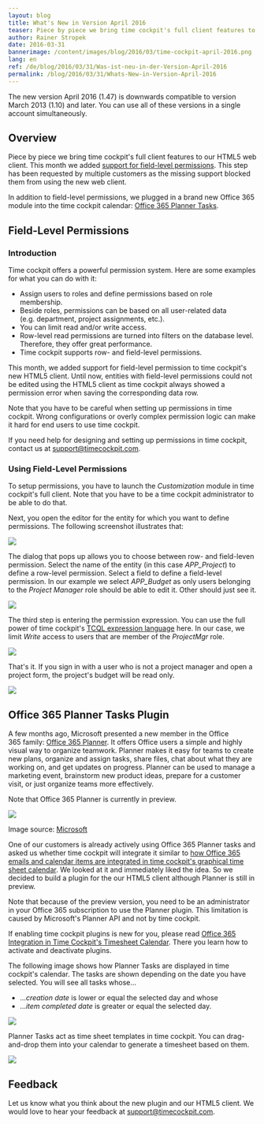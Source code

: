 ```yaml
---
layout: blog
title: What's New in Version April 2016
teaser: Piece by piece we bring time cockpit's full client features to our HTML5 web client. This month we added support for field-level permissions. This step has been requested by multiple customers as the missing support blocked them from using the new web client. In addition to field-level permissions, we plugged in a brand new Office 365 module into the time cockpit calendar -  Office 365 Planner Tasks.
author: Rainer Stropek
date: 2016-03-31
bannerimage: /content/images/blog/2016/03/time-cockpit-april-2016.png
lang: en
ref: /de/blog/2016/03/31/Was-ist-neu-in-der-Version-April-2016
permalink: /blog/2016/03/31/Whats-New-in-Version-April-2016
---
```


<p xmlns="http://www.w3.org/1999/xhtml">The new version April 2016 (1.47) is downwards compatible to version March 2013 (1.10) and later. You can use all of these versions in a single account simultaneously.</p><h2 xmlns="http://www.w3.org/1999/xhtml">Overview</h2><p xmlns="http://www.w3.org/1999/xhtml">Piece by piece we bring time cockpit's full client features to our HTML5 web client. This month we added <a href="#field-level-permissions">support for field-level permissions</a>. This step has been requested by multiple customers as the missing support blocked them from using the new web client.</p><p xmlns="http://www.w3.org/1999/xhtml">In addition to field-level permissions, we plugged in a brand new Office 365 module into the time cockpit calendar: <a href="#office-365-planner-tasks">Office 365 Planner Tasks</a>.</p><h2 xmlns="http://www.w3.org/1999/xhtml">
  <a id="field-level-permissions" name="field-level-permissions" class="mce-item-anchor"></a>Field-Level Permissions</h2><h3 xmlns="http://www.w3.org/1999/xhtml">Introduction</h3><p xmlns="http://www.w3.org/1999/xhtml">Time cockpit offers a powerful permission system. Here are some examples for what you can do with it:</p><ul xmlns="http://www.w3.org/1999/xhtml">
  <li>Assign users to roles and define permissions based on role membership.
<br /></li>
  <li>Beside roles, permissions can be based on all user-related data (e.g. department, project assignments, etc.).
<br /></li>
  <li>You can limit read and/or write access.</li>
  <li>Row-level read permissions are turned into filters on the database level. Therefore, they offer great performance.</li>
  <li>Time cockpit supports row- and field-level permissions.</li>
</ul><p xmlns="http://www.w3.org/1999/xhtml">This month, we added support for field-level permission to time cockpit's new HTML5 client. Until now, entities with field-level permissions could not be edited using the HTML5 client as time cockpit always showed a permission error when saving the corresponding data row.<br /></p><p class="showcase" xmlns="http://www.w3.org/1999/xhtml">Note that you have to be careful when setting up permissions in time cockpit. Wrong configurations or overly complex permission logic can make it hard for end users to use time cockpit.</p><p xmlns="http://www.w3.org/1999/xhtml">If you need help for designing and setting up permissions in time cockpit, contact us at <a href="mailto:support@timecockpit.com">support@timecockpit.com</a>.</p><h3 xmlns="http://www.w3.org/1999/xhtml">Using Field-Level Permissions
<br /></h3><p xmlns="http://www.w3.org/1999/xhtml">To setup permissions, you have to launch the <em>Customization</em> module in time cockpit's full client. Note that you have to be a time cockpit administrator to be able to do that.</p><p xmlns="http://www.w3.org/1999/xhtml">Next, you open the editor for the entity for which you want to define permissions. The following screenshot illustrates that:</p><p xmlns="http://www.w3.org/1999/xhtml">
  <img src="{{site.baseurl}}/content/images/blog/2016/03/add-permission.png" />
</p><p xmlns="http://www.w3.org/1999/xhtml">The dialog that pops up allows you to choose between row- and field-leven permission. Select the name of the entity (in this case <em>APP_Project</em>) to define a row-level permission. Select a field to define a field-level permission. In our example we select <em>APP_Budget</em> as only users belonging to the <em>Project Manager</em> role should be able to edit it. Other should just see it.<br /></p><p xmlns="http://www.w3.org/1999/xhtml">
  <img src="{{site.baseurl}}/content/images/blog/2016/03/field-level-permissions-select-field.png" />
</p><p xmlns="http://www.w3.org/1999/xhtml">The third step is entering the permission expression. You can use the full power of time cockpit's <a href="https://help.timecockpit.com/?topic=html/28e3e0bd-6bd7-4435-930b-69671817bf95.htm" target="_blank">TCQL expression language</a> here. In our case, we limit <em>Write</em> access to users that are member of the <em>ProjectMgr</em> role.<br /></p><p xmlns="http://www.w3.org/1999/xhtml">
  <img src="{{site.baseurl}}/content/images/blog/2016/03/define-permission-expression.png" />
</p><p xmlns="http://www.w3.org/1999/xhtml">That's it. If you sign in with a user who is not a project manager and open a project form, the project's budget will be read only.<br /></p><p xmlns="http://www.w3.org/1999/xhtml">
  <img src="{{site.baseurl}}/content/images/blog/2016/03/read-only-field.png" />
</p><h2 xmlns="http://www.w3.org/1999/xhtml">
  <a id="office-365-planner-tasks" name="office-365-planner-tasks" class="mce-item-anchor"></a>Office 365 Planner Tasks Plugin</h2><p xmlns="http://www.w3.org/1999/xhtml">A few months ago, Microsoft presented a new member in the Office 365 family: <a href="https://blogs.office.com/2015/09/22/introducing-office-365-planner/" target="_blank">Office 365 Planner</a>. It offers Office users a simple and highly visual way to organize teamwork. Planner makes it easy for teams to create new plans, organize and assign tasks, share files, chat about what they are working on, and get updates on progress. Planner can be used to manage a marketing event, brainstorm new product ideas, prepare for a customer visit, or just organize teams more effectively.</p><p class="showcase" xmlns="http://www.w3.org/1999/xhtml">Note that Office 365 Planner is currently in preview.</p><p xmlns="http://www.w3.org/1999/xhtml">
  <img src="{{site.baseurl}}/content/images/blog/2016/03/Introducing-Office-365-Planner-4.png" />
</p><p class="imageCaption" xmlns="http://www.w3.org/1999/xhtml">Image source: <a href="https://blogs.office.com/2015/09/22/introducing-office-365-planner/" target="_blank">Microsoft</a></p><p xmlns="http://www.w3.org/1999/xhtml">One of our customers is already actively using Office 365 Planner tasks and asked us whether time cockpit will integrate it similar to <a href="~/blog/2016/02/29/Whats-New-in-Version-March-2016#sent-emails" target="_blank">how Office 365 emails and calendar items are integrated in time cockpit's graphical time sheet calendar</a>. We looked at it and immediately liked the idea. So we decided to build a plugin for the our HTML5 client although Planner is still in preview.<br /></p><p class="showcase" xmlns="http://www.w3.org/1999/xhtml">Note that because of the preview version, you need to be an administrator in your Office 365 subscription to use the Planner plugin. This limitation is caused by Microsoft's Planner API and not by time cockpit.</p><p xmlns="http://www.w3.org/1999/xhtml">If enabling time cockpit plugins is new for you, please read <a href="~/blog/2016/02/29/Whats-New-in-Version-March-2016#sent-emails" target="_blank">Office 365 Integration in Time Cockpit's Timesheet Calendar</a>. There you learn how to activate and deactivate plugins. <br /></p><p xmlns="http://www.w3.org/1999/xhtml">The following image shows how Planner Tasks are displayed in time cockpit's calendar. The tasks are shown depending on the date you have selected. You will see all tasks whose...<br /></p><ul xmlns="http://www.w3.org/1999/xhtml">
  <li>...<em>creation date</em> is lower or equal the selected day and whose</li>
  <li>...<em>item completed date</em> is greater or equal the selected day.</li>
</ul><p xmlns="http://www.w3.org/1999/xhtml">
  <img src="{{site.baseurl}}/content/images/blog/2016/03/time-cockpit-office-planner-tasks-integration.png" />
</p><p xmlns="http://www.w3.org/1999/xhtml">Planner Tasks act as time sheet templates in time cockpit. You can drag-and-drop them into your calendar to generate a timesheet based on them.<br /></p><p xmlns="http://www.w3.org/1999/xhtml">
  <img src="{{site.baseurl}}/content/images/blog/2016/03/office-planner-tasks-time-cockpit-drag-drop.png" />
</p><h2 xmlns="http://www.w3.org/1999/xhtml">Feedback</h2><p xmlns="http://www.w3.org/1999/xhtml">Let us know what you think about the new plugin and our HTML5 client. We would love to hear your feedback at <a href="mailto:support@timecockpit.com">support@timecockpit.com</a>.</p>